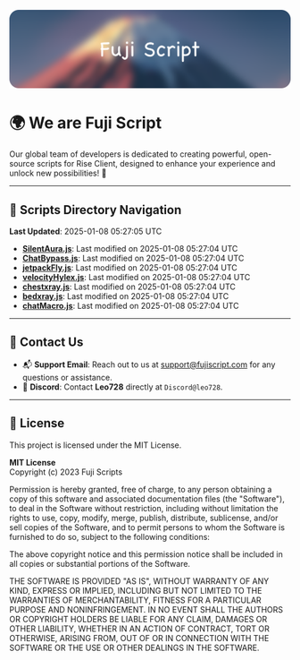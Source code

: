 ![Banner](.github/b.webp)

# 🌍 **We are Fuji Script**

Our global team of developers is dedicated to creating powerful, open-source scripts for Rise Client, designed to enhance your experience and unlock new possibilities! 🌟

---
<!-- SCRIPTS_NAVIGATION_START -->
## 📂 **Scripts Directory Navigation**

**Last Updated**: 2025-01-08 05:27:05 UTC

- **[SilentAura.js](scripts/SilentAura.js)**: Last modified on 2025-01-08 05:27:04 UTC
- **[ChatBypass.js](scripts/ChatBypass.js)**: Last modified on 2025-01-08 05:27:04 UTC
- **[jetpackFly.js](scripts/jetpackFly.js)**: Last modified on 2025-01-08 05:27:04 UTC
- **[velocityHylex.js](scripts/velocityHylex.js)**: Last modified on 2025-01-08 05:27:04 UTC
- **[chestxray.js](scripts/chestxray.js)**: Last modified on 2025-01-08 05:27:04 UTC
- **[bedxray.js](scripts/bedxray.js)**: Last modified on 2025-01-08 05:27:04 UTC
- **[chatMacro.js](scripts/chatMacro.js)**: Last modified on 2025-01-08 05:27:04 UTC

<!-- SCRIPTS_NAVIGATION_END -->

---

## 💬 **Contact Us**  
- 📬 **Support Email**: Reach out to us at [support@fujiscript.com](mailto:support@fujiscript.com) for any questions or assistance.  
- 💬 **Discord**: Contact **Leo728** directly at `Discord@leo728`.

---

## 📜 **License**

This project is licensed under the MIT License.  

**MIT License**  
Copyright (c) 2023 Fuji Scripts  

Permission is hereby granted, free of charge, to any person obtaining a copy of this software and associated documentation files (the "Software"), to deal in the Software without restriction, including without limitation the rights to use, copy, modify, merge, publish, distribute, sublicense, and/or sell copies of the Software, and to permit persons to whom the Software is furnished to do so, subject to the following conditions:  

The above copyright notice and this permission notice shall be included in all copies or substantial portions of the Software.  

THE SOFTWARE IS PROVIDED "AS IS", WITHOUT WARRANTY OF ANY KIND, EXPRESS OR IMPLIED, INCLUDING BUT NOT LIMITED TO THE WARRANTIES OF MERCHANTABILITY, FITNESS FOR A PARTICULAR PURPOSE AND NONINFRINGEMENT. IN NO EVENT SHALL THE AUTHORS OR COPYRIGHT HOLDERS BE LIABLE FOR ANY CLAIM, DAMAGES OR OTHER LIABILITY, WHETHER IN AN ACTION OF CONTRACT, TORT OR OTHERWISE, ARISING FROM, OUT OF OR IN CONNECTION WITH THE SOFTWARE OR THE USE OR OTHER DEALINGS IN THE SOFTWARE.  
